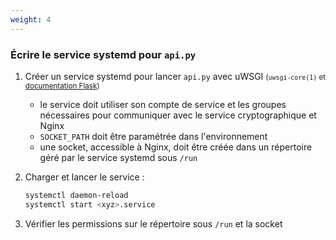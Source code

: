 ```yaml
---
weight: 4
---
```

### Écrire le service systemd pour `api.py`

1. Créer un service systemd pour lancer `api.py` avec uWSGI
   <small>(`uwsgi-core(1)` et [documentation Flask](https://flask.palletsprojects.com/en/2.1.x/deploying/uwsgi/#starting-your-app-with-uwsgi))</small>

   - le service doit utiliser son compte de service et les groupes nécessaires
     pour communiquer avec le service cryptographique et Nginx
   - `SOCKET_PATH` doit être paramétrée dans l'environnement
   - une socket, accessible à Nginx, doit être créée  dans un répertoire
     géré par le service systemd sous `/run`

2. Charger et lancer le service :

   ```sh
   systemctl daemon-reload
   systemctl start <xyz>.service
   ```

3. Vérifier les permissions sur le répertoire sous `/run` et la socket
